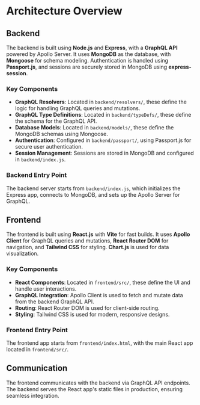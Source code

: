 # Architecture Overview

## Backend

The backend is built using **Node.js** and **Express**, with a **GraphQL API** powered by Apollo Server. It uses **MongoDB** as the database, with **Mongoose** for schema modeling. Authentication is handled using **Passport.js**, and sessions are securely stored in MongoDB using **express-session**.

### Key Components

- **GraphQL Resolvers**: Located in `backend/resolvers/`, these define the logic for handling GraphQL queries and mutations.
- **GraphQL Type Definitions**: Located in `backend/typeDefs/`, these define the schema for the GraphQL API.
- **Database Models**: Located in `backend/models/`, these define the MongoDB schemas using Mongoose.
- **Authentication**: Configured in `backend/passport/`, using Passport.js for secure user authentication.
- **Session Management**: Sessions are stored in MongoDB and configured in `backend/index.js`.

### Backend Entry Point

The backend server starts from `backend/index.js`, which initializes the Express app, connects to MongoDB, and sets up the Apollo Server for GraphQL.

## Frontend

The frontend is built using **React.js** with **Vite** for fast builds. It uses **Apollo Client** for GraphQL queries and mutations, **React Router DOM** for navigation, and **Tailwind CSS** for styling. **Chart.js** is used for data visualization.

### Key Components

- **React Components**: Located in `frontend/src/`, these define the UI and handle user interactions.
- **GraphQL Integration**: Apollo Client is used to fetch and mutate data from the backend GraphQL API.
- **Routing**: React Router DOM is used for client-side routing.
- **Styling**: Tailwind CSS is used for modern, responsive designs.

### Frontend Entry Point

The frontend app starts from `frontend/index.html`, with the main React app located in `frontend/src/`.

## Communication

The frontend communicates with the backend via GraphQL API endpoints. The backend serves the React app's static files in production, ensuring seamless integration.
